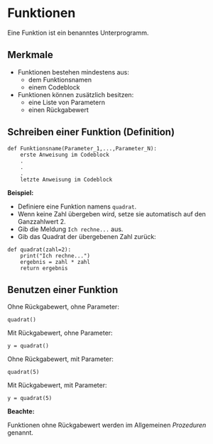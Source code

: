 # Funktionen

Eine Funktion ist ein benanntes Unterprogramm.

## Merkmale

* Funktionen bestehen mindestens aus:
  * dem Funktionsnamen
  * einem Codeblock
* Funktionen können zusätzlich besitzen:
  * eine Liste von Parametern
  * einen Rückgabewert

## Schreiben einer Funktion (Definition)
```
def Funktionsname(Parameter_1,...,Parameter_N):
    erste Anweisung im Codeblock
    .
    .
    .
    letzte Anweisung im Codeblock
```
__Beispiel:__

* Definiere eine Funktion namens `quadrat`.
* Wenn keine Zahl übergeben wird, setze sie automatisch auf den Ganzzahlwert 2.
* Gib die Meldung `Ich rechne...` aus.
* Gib das Quadrat der übergebenen Zahl zurück:

```
def quadrat(zahl=2):
    print("Ich rechne...")
    ergebnis = zahl * zahl
    return ergebnis
```

## Benutzen einer Funktion

Ohne Rückgabewert, ohne Parameter:
```
quadrat()
```
Mit Rückgabewert, ohne Parameter:
```
y = quadrat()
```
Ohne Rückgabewert, mit Parameter:
```
quadrat(5)
```
Mit Rückgabewert, mit Parameter:
```
y = quadrat(5)
```

__Beachte:__

Funktionen ohne Rückgabewert werden im Allgemeinen _Prozeduren_ genannt.
